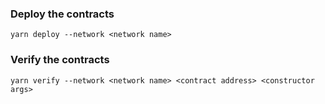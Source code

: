 ### Deploy the contracts

```
yarn deploy --network <network name>
```

### Verify the contracts

```
yarn verify --network <network name> <contract address> <constructor args>
```
